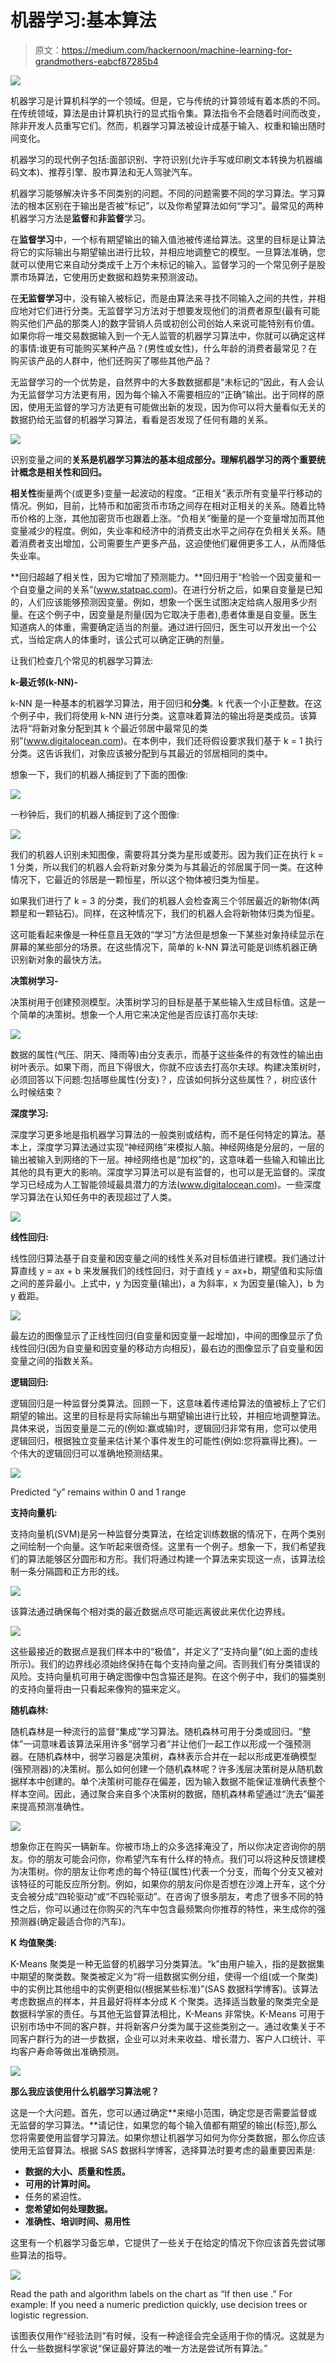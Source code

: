 # 机器学习:基本算法

> 原文：<https://medium.com/hackernoon/machine-learning-for-grandmothers-eabcf87285b4>

![](img/49b5ab58541a55ae2bacbacb14751727.png)

机器学习是计算机科学的一个领域。但是，它与传统的计算领域有着本质的不同。在传统领域，算法是由计算机执行的显式指令集。算法指令不会随着时间而改变，除非开发人员重写它们。然而，机器学习算法被设计成基于输入、权重和输出随时间变化。

机器学习的现代例子包括:面部识别、字符识别(允许手写或印刷文本转换为机器编码文本)、推荐引擎、股市算法和无人驾驶汽车。

机器学习能够解决许多不同类别的问题。不同的问题需要不同的学习算法。学习算法的根本区别在于输出是否被“标记”，以及你希望算法如何“学习”。最常见的两种机器学习方法是**监督**和**非监督**学习。

在**监督学习**中，一个标有期望输出的输入值池被传递给算法。这里的目标是让算法将它的实际输出与期望输出进行比较，并相应地调整它的模型。一旦算法准确，您就可以使用它来自动分类成千上万个未标记的输入。监督学习的一个常见例子是股票市场算法，它使用历史数据和趋势来预测波动。

在**无监督学习**中，没有输入被标记，而是由算法来寻找不同输入之间的共性，并相应地对它们进行分类。无监督学习方法对于想要发现他们的消费者原型(最有可能购买他们产品的那类人)的数字营销人员或初创公司创始人来说可能特别有价值。如果你将一堆交易数据输入到一个无人监管的机器学习算法中，你就可以确定这样的事情:谁更有可能购买某种产品？(男性或女性)，什么年龄的消费者最常见？在购买该产品的人群中，他们还购买了哪些其他产品？

无监督学习的一个优势是，自然界中的大多数数据都是“未标记的”因此，有人会认为无监督学习方法更有用，因为每个输入不需要相应的“正确”输出。出于同样的原因，使用无监督的学习方法更有可能做出新的发现，因为你可以将大量看似无关的数据扔给无监督的机器学习算法，看看是否发现了任何有趣的关系。

![](img/1f2ee5fa3c2972766cdcddbeda6eeb15.png)

识别变量之间的**关系是机器学习算法的基本组成部分。理解机器学习的两个重要统计概念是相关性和回归。**

**相关性**衡量两个(或更多)变量一起波动的程度。“正相关”表示所有变量平行移动的情况。例如，目前，比特币和加密货币市场之间存在相对正相关的关系。随着比特币价格的上涨，其他加密货币也跟着上涨。“负相关”衡量的是一个变量增加而其他变量减少的程度。例如，失业率和经济中的消费支出水平之间存在负相关关系。随着消费者支出增加，公司需要生产更多产品，这迫使他们雇佣更多工人，从而降低失业率。

**回归超越了相关性，因为它增加了预测能力。**回归用于“检验一个因变量和一个自变量之间的关系”(www.statpac.com)。在进行分析之后，如果自变量是已知的，人们应该能够预测因变量。例如，想象一个医生试图决定给病人服用多少剂量。在这个例子中，因变量是剂量(因为它取决于患者),患者体重是自变量。医生知道病人的体重，需要确定适当的剂量。通过进行回归，医生可以开发出一个公式，当给定病人的体重时，该公式可以确定正确的剂量。

让我们检查几个常见的机器学习算法:

**k-最近邻(k-NN)-**

k-NN 是一种基本的机器学习算法，用于回归和**分类**。k 代表一个小正整数。在这个例子中，我们将使用 k-NN 进行分类。这意味着算法的输出将是类成员。该算法将“将新对象分配到其 k 个最近邻居中最常见的类别”(www.digitalocean.com)。在本例中，我们还将假设要求我们基于 k = 1 执行分类。这告诉我们，对象应该被分配到与其最近的邻居相同的类中。

想象一下，我们的机器人捕捉到了下面的图像:

![](img/f396b53455d04b77124a2b1e037ef06c.png)

一秒钟后，我们的机器人捕捉到了这个图像:

![](img/5afde10e422231b6c7235464e5eb0c90.png)

我们的机器人识别未知图像，需要将其分类为星形或菱形。因为我们正在执行 k = 1 分类，所以我们的机器人会将新对象分类为与其最近的邻居属于同一类。在这种情况下，它最近的邻居是一颗恒星，所以这个物体被归类为恒星。

如果我们进行了 k = 3 的分类，我们的机器人会检查离三个邻居最近的新物体(两颗星和一颗钻石)。同样，在这种情况下，我们的机器人会将新物体归类为恒星。

这可能看起来像是一种任意且无效的“学习”方法但是想象一下某些对象持续显示在屏幕的某些部分的场景。在这些情况下，简单的 k-NN 算法可能是训练机器正确识别新对象的最快方法。

**决策树学习-**

决策树用于创建预测模型。决策树学习的目标是基于某些输入生成目标值。这是一个简单的决策树。想象一个人用它来决定他是否应该打高尔夫球:

![](img/3d50dd98bdde556642fa30c300bc646d.png)

数据的属性(气压、阴天、降雨等)由分支表示，而基于这些条件的有效性的输出由树叶表示。如果下雨，而且下得很大，你就不应该去打高尔夫球。构建决策树时，必须回答以下问题:包括哪些属性(分支)？，应该如何拆分这些属性？，树应该什么时候结束？

**深度学习:**

深度学习更多地是指机器学习算法的一般类别或结构，而不是任何特定的算法。基本上，深度学习算法通过实现“神经网络”来模拟人脑。神经网络是分层的，一层的输出被输入到网络的下一层。神经网络也是“加权”的，这意味着一些输入和输出比其他的具有更大的影响。深度学习算法可以是有监督的，也可以是无监督的。深度学习已经成为人工智能领域最具潜力的方法(www.digitalocean.com)。一些深度学习算法在认知任务中的表现超过了人类。

![](img/69841878b2bfad2c214208a018e505fc.png)

**线性回归:**

线性回归算法基于自变量和因变量之间的线性关系对目标值进行建模。我们通过计算直线 y = ax + b 来发展我们的线性回归，对于直线 y = ax+b，期望值和实际值之间的差异最小。上式中，y 为因变量(输出)，a 为斜率，x 为因变量(输入)，b 为 y 截距。

![](img/eb2d052799f3c0cde19382b297ef9afe.png)

最左边的图像显示了正线性回归(自变量和因变量一起增加)，中间的图像显示了负线性回归(因为自变量和因变量的移动方向相反)，最右边的图像显示了自变量和因变量之间的指数关系。

**逻辑回归:**

逻辑回归是一种监督分类算法。回顾一下，这意味着传递给算法的值被标上了它们期望的输出。这里的目标是将实际输出与期望输出进行比较，并相应地调整算法。具体来说，当因变量是二元的(例如:赢或输)时，逻辑回归非常有用，您可以使用逻辑回归，根据独立变量来估计某个事件发生的可能性(例如:您将赢得比赛)。一个伟大的逻辑回归可以准确地预测结果。

![](img/23b6a7520b2b75c713b30f31358e31b6.png)

Predicted “y” remains within 0 and 1 range

**支持向量机:**

支持向量机(SVM)是另一种监督分类算法，在给定训练数据的情况下，在两个类别之间绘制一个向量。这乍听起来很奇怪。这里有一个例子。想象一下，我们希望我们的算法能够区分圆形和方形。我们将通过构建一个算法来实现这一点，该算法绘制一条分隔圆和正方形的线。

![](img/f1a642214815ce299b54e5298f260cdf.png)

该算法通过确保每个相对类的最近数据点尽可能远离彼此来优化边界线。

![](img/1d6b1e747c8bd7101bd98d904eb21cd0.png)

这些最接近的数据点是我们样本中的“极值”，并定义了“支持向量”(如上面的虚线所示)。我们的边界线必须始终保持在每个支持向量之间。否则我们有分类错误的风险。支持向量机可用于确定图像中包含猫还是狗。在这个例子中，我们的猫类别的支持向量将由一只看起来像狗的猫来定义。

**随机森林:**

随机森林是一种流行的监督“集成”学习算法。随机森林可用于分类或回归。“整体”一词意味着该算法采用许多“弱学习者”并让他们一起工作以形成一个强预测器。在随机森林中，弱学习器是决策树，森林表示合并在一起以形成更准确模型(强预测器)的决策树。那么如何创建一个随机森林呢？许多浅层决策树是从随机数据样本中创建的。单个决策树可能存在偏差，因为输入数据不能保证准确代表整个样本空间。因此，通过聚合来自多个决策树的数据，随机森林希望通过“洗去”偏差来提高预测准确性。

![](img/d5ef9c4239e4b15ef31556dde5a24241.png)

想象你正在购买一辆新车。你被市场上的众多选择淹没了，所以你决定咨询你的朋友。你的朋友可能会问你，你希望汽车有什么样的特点。我们可以将这种反馈建模为决策树。你的朋友让你考虑的每个特征(属性)代表一个分支，而每个分支又被对该特征的可能反应所分割。例如，如果你的朋友问你是否想在沙滩上开车，这个分支会被分成“四轮驱动”或“不四轮驱动”。在咨询了很多朋友，考虑了很多不同的特性之后，你可以通过在你购买的汽车中包含最频繁向你推荐的特性，来生成你的强预测器(确定最适合你的汽车)。

**K 均值聚类:**

K-Means 聚类是一种无监督的机器学习分类算法。“k”由用户输入，指的是数据集中期望的聚类数。聚类被定义为“将一组数据实例分组，使得一个组(或一个聚类)中的实例比其他组中的实例更相似(根据某些标准)”(SAS 数据科学博客)。该算法考虑数据点的样本，并且最好将样本分成 K 个聚类。选择适当数量的聚类完全是数据科学家的责任。与其他无监督算法相比，K-Means 非常快。K-Means 可用于识别市场中不同的客户群，并将新客户分类为属于这些类别之一。通过收集关于不同客户群行为的进一步数据，企业可以对未来收益、增长潜力、客户人口统计、平均客户寿命等做出准确预测。

![](img/f3868c7c174b0526c2b70166a4f44eca.png)

**那么我应该使用什么机器学习算法呢？**

这是一个大问题。首先，您可以通过确定**来缩小范围，确定您是否需要监督或无监督的学习算法。**请记住，如果您的每个输入值都有期望的输出(标签),那么您将需要使用监督学习算法。如果你想让机器学习如何为你分类数据，那么你应该使用无监督算法。根据 SAS 数据科学博客，选择算法时要考虑的最重要因素是:

*   **数据的大小、质量和性质。**
*   **可用的计算时间。**
*   任务的紧迫性。
*   **您希望如何处理数据。**
*   **准确性、培训时间、易用性**

这里有一个机器学习备忘单，它提供了一些关于在给定的情况下你应该首先尝试哪些算法的指导。

![](img/a189afc725d28e74d47b7d15d3a31959.png)

Read the path and algorithm labels on the chart as “If *<path label>* then use *<algorithm>*.” For example: If you need a numeric prediction quickly, use decision trees or logistic regression.

该图表仅用作“经验法则”有时候，没有一种途径会完全适用于你的情况。这就是为什么一些数据科学家说“保证最好算法的唯一方法是尝试所有算法。”